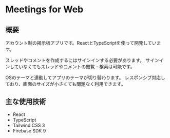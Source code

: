 # Meetings for Web

## 概要
アカウント制の掲示板アプリです。ReactとTypeScriptを使って開発しています。

スレッドやコメントを作成するにはサインインする必要があります。
サインインしていなくてもスレッドやコメントの閲覧・検索は可能です。

OSのテーマと連動してアプリのテーマが切り替わります。
レスポンシブ対応しており、画面のサイズが小さくても問題なく利用できます。

## 主な使用技術
- React
- TypeScript
- Tailwind CSS 3
- Firebase SDK 9